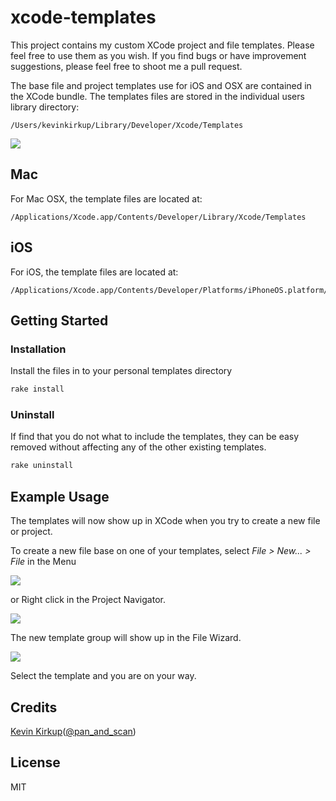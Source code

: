 # xcode-templates

This project contains my custom XCode project and file templates.
Please feel free to use them as you wish. If you find bugs or have improvement
suggestions, please feel free to shoot me a pull request.

The base file and project templates use for iOS and OSX are contained in the XCode bundle.
The templates files are stored in the individual users library directory:

    /Users/kevinkirkup/Library/Developer/Xcode/Templates

<img src="https://raw.github.com/kevinkirkup/xcode-templates/master/Resources/install_directory.png" />

## Mac

For Mac OSX, the template files are located at:

    /Applications/Xcode.app/Contents/Developer/Library/Xcode/Templates

## iOS

For iOS, the template files are located at:

    /Applications/Xcode.app/Contents/Developer/Platforms/iPhoneOS.platform/Developer/Library/Xcode/Templates

## Getting Started

### Installation

Install the files in to your personal templates directory

```bash
rake install
```

### Uninstall

If find that you do not what to include the templates, they can be easy removed without affecting any of the other existing templates.

```bash
rake uninstall
```

## Example Usage

The templates will now show up in XCode when you try to create a new file or project.

To create a new file base on one of your templates, select *File > New... > File* in the Menu

<img src="https://raw.github.com/kevinkirkup/xcode-templates/master/Resources/new_file__menu.png" />

or Right click in the Project Navigator.

<img src="https://raw.github.com/kevinkirkup/xcode-templates/master/Resources/new_file__project_navigator.png" />

The new template group will show up in the File Wizard.

<img src="https://raw.github.com/kevinkirkup/xcode-templates/master/Resources/new_templates.png" />

Select the template and you are on your way.

## Credits

[Kevin Kirkup](https://github.com/kevinkirkup)([@pan_and_scan](http://twitter.com/pan_and_scan))

## License

MIT
